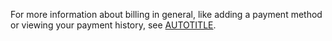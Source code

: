 For more information about billing in general, like adding a payment method or viewing your payment history, see [AUTOTITLE](/billing/managing-your-billing).
